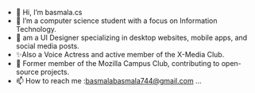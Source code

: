 - 👋 Hi, I’m basmala.cs
- 👀 I’m a computer science student with a focus on Information Technology.
 - 🌱 am a UI Designer specializing in desktop websites, mobile apps, and social media posts.
- ✨Also a  Voice Actress and active member of the X-Media Club.
- 🌱 Former member of the Mozilla Campus Club, contributing to open-source projects.
- 📫 How to reach me :basmalabasmala744@gmail.com ...

<!---
basmalacs/basmalacs is a ✨ special ✨ repository because its `README.md` (this file) appears on your GitHub profile.
You can click the Preview link to take a look at your changes.
--->
